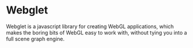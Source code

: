 # Webglet 

Webglet is a javascript library for creating WebGL applications, which makes the boring bits of WebGL easy to work with, without tying you into a full scene graph engine.

